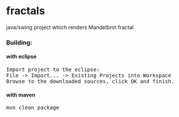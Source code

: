 fractals
========
java/swing project which renders Mandelbrot fractal

### Building:
#### with eclipse
<pre>
Import project to the eclipse:
File -> Import... -> Existing Projects into Workspace
Browse to the downloaded sources, click OK and finish.
</pre>

#### with maven
<pre>
mvn clean package
</pre>
